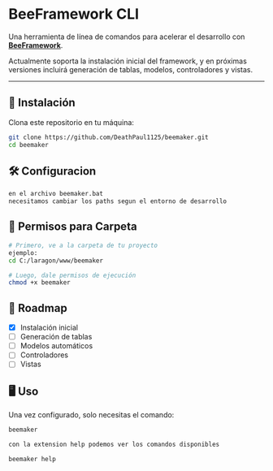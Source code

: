 # BeeFramework CLI

Una herramienta de línea de comandos para acelerar el desarrollo con **[BeeFramework](https://github.com/hispanico/beeframework)**.

Actualmente soporta la instalación inicial del framework, y en próximas versiones incluirá generación de tablas, modelos, controladores y vistas.

---

## 🚀 Instalación

Clona este repositorio en tu máquina:

```bash
git clone https://github.com/DeathPaul1125/beemaker.git
cd beemaker
```
## 🛠️  Configuracion
```bash
en el archivo beemaker.bat
necesitamos cambiar los paths segun el entorno de desarrollo
```
## 📂  Permisos para Carpeta
```bash
# Primero, ve a la carpeta de tu proyecto
ejemplo:
cd C:/laragon/www/beemaker

# Luego, dale permisos de ejecución
chmod +x beemaker
```

## 📌 Roadmap

- [x] Instalación inicial
- [ ] Generación de tablas
- [ ] Modelos automáticos
- [ ] Controladores
- [ ] Vistas  

## 🖥️ Uso

Una vez configurado, solo necesitas el comando:

```bash
beemaker

con la extension help podemos ver los comandos disponibles

beemaker help
```